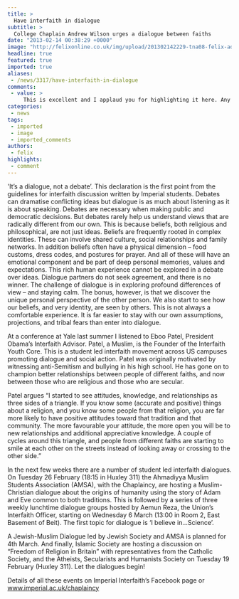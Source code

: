 ```yaml
---
title: >
  Have interfaith in dialogue
subtitle: >
  College Chaplain Andrew Wilson urges a dialogue between faiths
date: "2013-02-14 00:38:29 +0000"
image: "http://felixonline.co.uk/img/upload/201302142229-tna08-felix-adam-poster.jpg"
headline: true
featured: true
imported: true
aliases:
 - /news/3317/have-interfaith-in-dialogue
comments:
 - value: >
     This is excellent and I applaud you for highlighting it here. Any opportunity to share ideas is always welcome. Keep up the great work Felix and Imperial!
categories:
 - news
tags:
 - imported
 - image
 - imported_comments
authors:
 - felix
highlights:
 - comment
---
```


'It’s a dialogue, not a debate’. This declaration is the first point from the guidelines for interfaith discussion written by Imperial students. Debates can dramatise conflicting ideas but dialogue is as much about listening as it is about speaking. Debates are necessary when making public and democratic decisions. But debates rarely help us understand views that are radically different from our own. This is because beliefs, both religious and philosophical, are not just ideas. Beliefs are frequently rooted in complex identities. These can involve shared culture, social relationships and family networks. In addition beliefs often have a physical dimension – food customs, dress codes, and postures for prayer. And all of these will have an emotional component and be part of deep personal memories, values and expectations. This rich human experience cannot be explored in a debate over ideas. Dialogue partners do not seek agreement, and there is no winner. The challenge of dialogue is in exploring profound differences of view – and staying calm. The bonus, however, is that we discover the unique personal perspective of the other person. We also start to see how our beliefs, and very identity, are seen by others. This is not always a comfortable experience. It is far easier to stay with our own assumptions, projections, and tribal fears than enter into dialogue.

At a conference at Yale last summer I listened to Eboo Patel, President Obama’s Interfaith Advisor. Patel, a Muslim, is the Founder of the Interfaith Youth Core. This is a student led interfaith movement across US campuses promoting dialogue and social action. Patel was originally motivated by witnessing anti-Semitism and bullying in his high school. He has gone on to champion better relationships between people of different faiths, and now between those who are religious and those who are secular.

Patel argues “I started to see attitudes, knowledge, and relationships as three sides of a triangle. If you know some (accurate and positive) things about a religion, and you know some people from that religion, you are far more likely to have positive attitudes toward that tradition and that community. The more favourable your attitude, the more open you will be to new relationships and additional appreciative knowledge. A couple of cycles around this triangle, and people from different faiths are starting to smile at each other on the streets instead of looking away or crossing to the other side.”

In the next few weeks there are a number of student led interfaith dialogues. On Tuesday 26 February (18:15 in Huxley 311) the Ahmadiyya Muslim Students Association (AMSA), with the Chaplaincy, are hosting a Muslim-Christian dialogue about the origins of humanity using the story of Adam and Eve common to both traditions. This is followed by a series of three weekly lunchtime dialogue groups hosted by Aemun Reza, the Union’s Interfaith Officer, starting on Wednesday 6 March (13:00 in Room 2, East Basement of Beit). The first topic for dialogue is ‘I believe in…Science’.

A Jewish-Muslim Dialogue led by Jewish Society and AMSA is planned for 4th March. And finally, Islamic Society are hosting a discussion on “Freedom of Religion in Britain” with representatives from the Catholic Society, and the Atheists, Secularists and Humanists Society on Tuesday 19 February (Huxley 311). Let the dialogues begin!

Details of all these events on Imperial Interfaith’s Facebook page or www.imperial.ac.uk/chaplaincy
